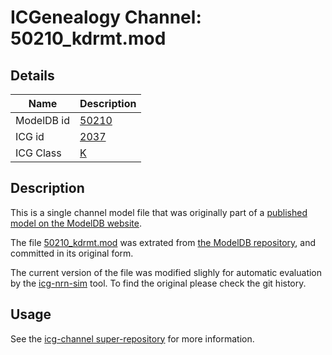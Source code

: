 # ICGenealogy Channel: 50210\_kdrmt.mod

## Details

Name | Description
---- | -----------
ModelDB id | [50210](http://senselab.med.yale.edu/ModelDB/ShowModel.cshtml?model=50210)
ICG id | [2037](http://icg.neurotheory.ox.ac.uk/channels/1/2037)
ICG Class | [K](http://icg.neurotheory.ox.ac.uk/channels/1)

## Description

This is a single channel model file that was originally part of a [published model on the ModelDB website](http://senselab.med.yale.edu/ModelDB/ShowModel.cshtml?model=50210).


The file [50210\_kdrmt.mod](50210_kdrmt.mod) was extrated from [the ModelDB repository](http://senselab.med.yale.edu/ModelDB/ShowModel.cshtml?model=50210), and committed in its original form.

The current version of the file was modified slighly for automatic evaluation by the [icg-nrn-sim](https://github.com/icgenealogy/icg-nrn-sim) tool. To find the original please check the git history.


## Usage

See the [icg-channel super-repository](https://github.com/icgenealogy/icg-channels) for more information.